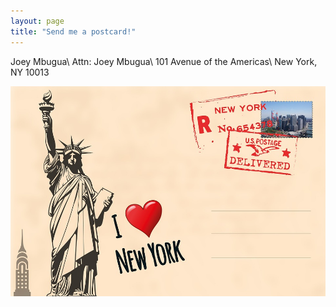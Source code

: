 ```yaml
---
layout: page
title: "Send me a postcard!"
---
```


Joey Mbugua\\
Attn: Joey Mbugua\\
101 Avenue of the Americas\\
New York, NY 10013

![A postcard](/assets/postcard.jpg)
